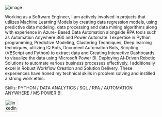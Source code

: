![image](https://github.com/dahiyajoy/dahiyajoy/assets/169536617/dc759d24-5686-44fa-91e2-bbea42634839)


Working as a Software Engineer, I am actively involved in projects that utilizes Machine Learning Models by creating data
regression models, using predictive data modeling, data processing and data mining algorithms along with experience in Azure-
Based Data Automation alongside RPA tools such as Automation Anywhere 360 and Power Automate. I expertise in Python
programming, Predictive Modeling, Clustering Techniques, Deep learning techniques, utilizing IQ Bots, Document Automation Bots,
Scripting (VBScript and Python) to extract data and Creating Interactive Dashboards to visualize the data using Microsoft Power BI.
Deploying Al-Driven Robotic Solutions to automate various business processes effectively, I additionally excel in Robust Workflow
Creation and Solution Delivery. These experiences have honed my technical skills in problem solving and instilled a strong work
ethic.

Skills: PYTHON / DATA ANALYTICS / SQL / RPA / AUTOMATION ANYWHERE / MS POWER BI 


[<img src='https://cdn.jsdelivr.net/npm/simple-icons@3.0.1/icons/linkedin.svg' alt='linkedin' height='40'>](https://www.linkedin.com/in/joy-dahiya/)  


